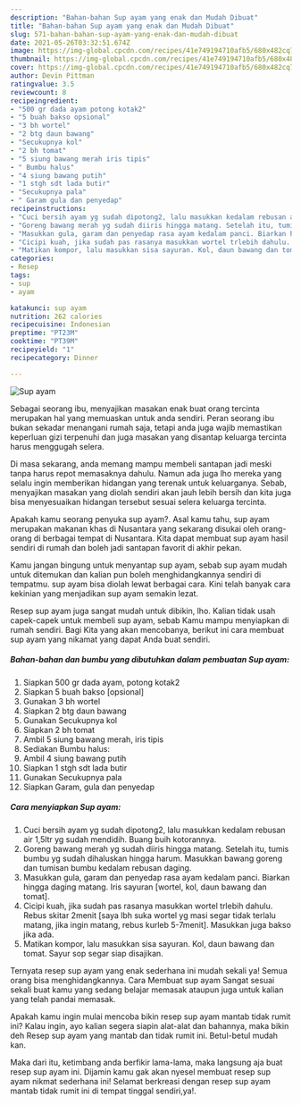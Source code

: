 ```yaml
---
description: "Bahan-bahan Sup ayam yang enak dan Mudah Dibuat"
title: "Bahan-bahan Sup ayam yang enak dan Mudah Dibuat"
slug: 571-bahan-bahan-sup-ayam-yang-enak-dan-mudah-dibuat
date: 2021-05-26T03:32:51.674Z
image: https://img-global.cpcdn.com/recipes/41e749194710afb5/680x482cq70/sup-ayam-foto-resep-utama.jpg
thumbnail: https://img-global.cpcdn.com/recipes/41e749194710afb5/680x482cq70/sup-ayam-foto-resep-utama.jpg
cover: https://img-global.cpcdn.com/recipes/41e749194710afb5/680x482cq70/sup-ayam-foto-resep-utama.jpg
author: Devin Pittman
ratingvalue: 3.5
reviewcount: 8
recipeingredient:
- "500 gr dada ayam potong kotak2"
- "5 buah bakso opsional"
- "3 bh wortel"
- "2 btg daun bawang"
- "Secukupnya kol"
- "2 bh tomat"
- "5 siung bawang merah iris tipis"
- " Bumbu halus"
- "4 siung bawang putih"
- "1 stgh sdt lada butir"
- "Secukupnya pala"
- " Garam gula dan penyedap"
recipeinstructions:
- "Cuci bersih ayam yg sudah dipotong2, lalu masukkan kedalam rebusan air 1,5ltr yg sudah mendidih. Buang buih kotorannya."
- "Goreng bawang merah yg sudah diiris hingga matang. Setelah itu, tumis bumbu yg sudah dihaluskan hingga harum. Masukkan bawang goreng dan tumisan bumbu kedalam rebusan daging."
- "Masukkan gula, garam dan penyedap rasa ayam kedalam panci. Biarkan hingga daging matang. Iris sayuran [wortel, kol, daun bawang dan tomat]."
- "Cicipi kuah, jika sudah pas rasanya masukkan wortel trlebih dahulu. Rebus skitar 2menit [saya lbh suka wortel yg masi segar tidak terlalu matang, jika ingin matang, rebus kurleb 5-7menit]. Masukkan juga bakso jika ada."
- "Matikan kompor, lalu masukkan sisa sayuran. Kol, daun bawang dan tomat. Sayur sop segar siap disajikan."
categories:
- Resep
tags:
- sup
- ayam

katakunci: sup ayam 
nutrition: 262 calories
recipecuisine: Indonesian
preptime: "PT23M"
cooktime: "PT39M"
recipeyield: "1"
recipecategory: Dinner

---
```



![Sup ayam](https://img-global.cpcdn.com/recipes/41e749194710afb5/680x482cq70/sup-ayam-foto-resep-utama.jpg)

Sebagai seorang ibu, menyajikan masakan enak buat orang tercinta merupakan hal yang memuaskan untuk anda sendiri. Peran seorang ibu bukan sekadar menangani rumah saja, tetapi anda juga wajib memastikan keperluan gizi terpenuhi dan juga masakan yang disantap keluarga tercinta harus menggugah selera.

Di masa  sekarang, anda memang mampu membeli santapan jadi meski tanpa harus repot memasaknya dahulu. Namun ada juga lho mereka yang selalu ingin memberikan hidangan yang terenak untuk keluarganya. Sebab, menyajikan masakan yang diolah sendiri akan jauh lebih bersih dan kita juga bisa menyesuaikan hidangan tersebut sesuai selera keluarga tercinta. 



Apakah kamu seorang penyuka sup ayam?. Asal kamu tahu, sup ayam merupakan makanan khas di Nusantara yang sekarang disukai oleh orang-orang di berbagai tempat di Nusantara. Kita dapat membuat sup ayam hasil sendiri di rumah dan boleh jadi santapan favorit di akhir pekan.

Kamu jangan bingung untuk menyantap sup ayam, sebab sup ayam mudah untuk ditemukan dan kalian pun boleh menghidangkannya sendiri di tempatmu. sup ayam bisa diolah lewat berbagai cara. Kini telah banyak cara kekinian yang menjadikan sup ayam semakin lezat.

Resep sup ayam juga sangat mudah untuk dibikin, lho. Kalian tidak usah capek-capek untuk membeli sup ayam, sebab Kamu mampu menyiapkan di rumah sendiri. Bagi Kita yang akan mencobanya, berikut ini cara membuat sup ayam yang nikamat yang dapat Anda buat sendiri.

<!--inarticleads1-->

##### Bahan-bahan dan bumbu yang dibutuhkan dalam pembuatan Sup ayam:

1. Siapkan 500 gr dada ayam, potong kotak2
1. Siapkan 5 buah bakso [opsional]
1. Gunakan 3 bh wortel
1. Siapkan 2 btg daun bawang
1. Gunakan Secukupnya kol
1. Siapkan 2 bh tomat
1. Ambil 5 siung bawang merah, iris tipis
1. Sediakan  Bumbu halus:
1. Ambil 4 siung bawang putih
1. Siapkan 1 stgh sdt lada butir
1. Gunakan Secukupnya pala
1. Siapkan  Garam, gula dan penyedap




<!--inarticleads2-->

##### Cara menyiapkan Sup ayam:

1. Cuci bersih ayam yg sudah dipotong2, lalu masukkan kedalam rebusan air 1,5ltr yg sudah mendidih. Buang buih kotorannya.
1. Goreng bawang merah yg sudah diiris hingga matang. Setelah itu, tumis bumbu yg sudah dihaluskan hingga harum. Masukkan bawang goreng dan tumisan bumbu kedalam rebusan daging.
1. Masukkan gula, garam dan penyedap rasa ayam kedalam panci. Biarkan hingga daging matang. Iris sayuran [wortel, kol, daun bawang dan tomat].
1. Cicipi kuah, jika sudah pas rasanya masukkan wortel trlebih dahulu. Rebus skitar 2menit [saya lbh suka wortel yg masi segar tidak terlalu matang, jika ingin matang, rebus kurleb 5-7menit]. Masukkan juga bakso jika ada.
1. Matikan kompor, lalu masukkan sisa sayuran. Kol, daun bawang dan tomat. Sayur sop segar siap disajikan.




Ternyata resep sup ayam yang enak sederhana ini mudah sekali ya! Semua orang bisa menghidangkannya. Cara Membuat sup ayam Sangat sesuai sekali buat kamu yang sedang belajar memasak ataupun juga untuk kalian yang telah pandai memasak.

Apakah kamu ingin mulai mencoba bikin resep sup ayam mantab tidak rumit ini? Kalau ingin, ayo kalian segera siapin alat-alat dan bahannya, maka bikin deh Resep sup ayam yang mantab dan tidak rumit ini. Betul-betul mudah kan. 

Maka dari itu, ketimbang anda berfikir lama-lama, maka langsung aja buat resep sup ayam ini. Dijamin kamu gak akan nyesel membuat resep sup ayam nikmat sederhana ini! Selamat berkreasi dengan resep sup ayam mantab tidak rumit ini di tempat tinggal sendiri,ya!.

